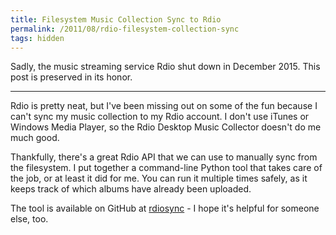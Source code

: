 ```yaml
---
title: Filesystem Music Collection Sync to Rdio
permalink: /2011/08/rdio-filesystem-collection-sync
tags: hidden
---
```


<div class="pullout">
Sadly, the music streaming service Rdio shut down in December 2015. This post
is preserved in its honor.</div>

***

Rdio is pretty neat, but I've been missing out on some of the fun because I
can't sync my music collection to my Rdio account. I don't use iTunes or Windows
Media Player, so the Rdio Desktop Music Collector doesn't do me much good.

Thankfully, there's a great Rdio API that we can use to manually sync from the
filesystem. I put together a command-line Python tool that takes care of the
job, or at least it did for me. You can run it multiple times safely, as it
keeps track of which albums have already been uploaded.

The tool is available on GitHub at
[rdiosync](https://github.com/peplin/rdiosync) - I hope it's helpful for someone
else, too.
